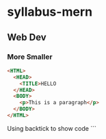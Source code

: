 # syllabus-mern

## Web Dev

### More Smaller
~~~HTML
<HTML>
  <HEAD>
    <TITLE>HELLO
  </HEAD>
  <BODY>
    <p>This is a paragraph</p>
  </BODY>
</HTML>
~~~
Using backtick to show code ```
